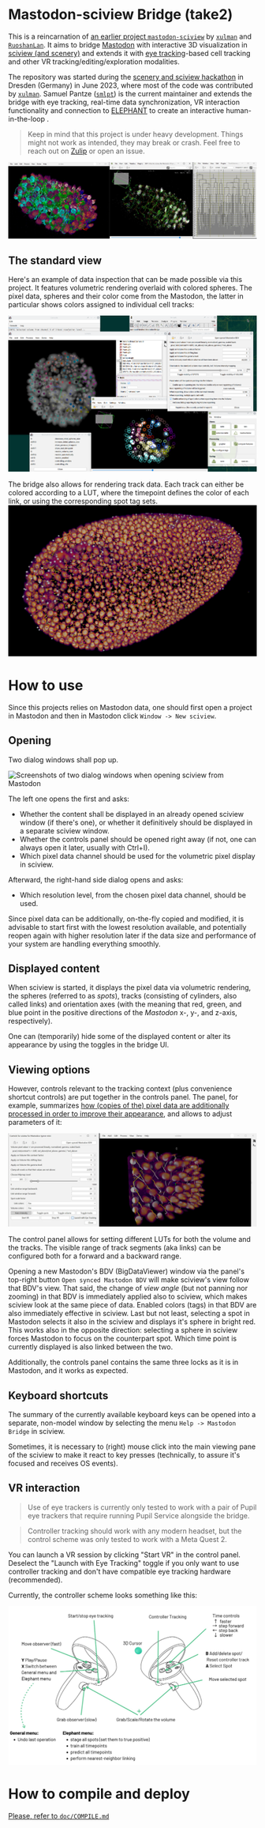 # Mastodon-sciview Bridge (take2)
This is a reincarnation of [an earlier project `mastodon-sciview`](https://github.com/mastodon-sc/mastodon-sciview/) by [`xulman`](https://github.com/xulman) and [`RuoshanLan`](https://github.com/ruoshanlan).
It aims to bridge [Mastodon](https://github.com/mastodon-sc) with interactive 3D visualization in [sciview (and scenery)](https://github.com/scenerygraphics/sciview)
and extends it with [eye tracking](https://link.springer.com/chapter/10.1007/978-3-030-66415-2_18)-based cell tracking and other VR tracking/editing/exploration modalities.

The repository was started during the [scenery and sciview hackathon](https://imagesc.zulipchat.com/#narrow/stream/391996-Zzz.3A-.5B2023-06.5D-scenery.2Bsciview-hackathon-dresden)
in Dresden (Germany) in June 2023, where most of the code was contributed by [`xulman`](https://github.com/xulman). Samuel Pantze ([`smlpt`](https://github.com/smlpt/)) is the current maintainer
and extends the bridge with eye tracking, real-time data synchronization, VR interaction functionality and connection to [ELEPHANT](https://elephant-track.github.io/#/)
to create an interactive human-in-the-loop .

> Keep in mind that this project is under heavy development. Things might not work as intended, they may break or crash.
> Feel free to reach out on [Zulip](https://imagesc.zulipchat.com/#narrow/channel/327470-Mastodon/topic/sciview.20bridge/with/507278423)
> or open an issue.

![](doc/msbt2_overview3.jpg)

## The standard view
Here's an example of data inspection that can be made possible via this project. It features volumetric rendering overlaid with colored spheres.
The pixel data, spheres and their color come from the Mastodon, the latter in particular shows colors assigned to individual cell tracks:

![Example of windows arrangement of the project in action, when spheres are used to denote the tracking](doc/full_with_spheres.png)

The bridge also allows for rendering track data. Each track can either be colored according to a LUT,
where the timepoint defines the color of each link, or using the corresponding spot tag sets.
![tribolium_tracks.jpg](doc/tribolium_tracks.jpg)
# How to use
Since this projects relies on Mastodon data, one should first open a project in Mastodon and then in Mastodon click `Window -> New sciview`.

## Opening
Two dialog windows shall pop up.

![Screenshots of two dialog windows when opening sciview from Mastodon](doc/two_dialogs.png)

The left one opens the first and asks:
- Whether the content shall be displayed in an already opened sciview window (if there's one),
or whether it definitively should be displayed in a separate sciview window.
- Whether the controls panel should be opened right away (if not, one can always open it later, usually with Ctrl+I).
- Which pixel data channel should be used for the volumetric pixel display in sciview.

Afterward, the right-hand side dialog opens and asks:
- Which resolution level, from the chosen pixel data channel, should be used.

Since pixel data can be additionally, on-the-fly copied and modified,
it is advisable to start first with the lowest resolution available, and potentially reopen again with higher resolution
later if the data size and performance of your system are handling everything smoothly.

## Displayed content
When sciview is started, it displays the pixel data via volumetric rendering, the spheres (referred to as *spots*),
tracks  (consisting of cylinders, also called links) and orientation axes
(with the meaning that red, green, and blue point in the positive directions of the *Mastodon* x-, y-, and z-axis, respectively).

One can (temporarily) hide some of the displayed content or alter its appearance by using
the toggles in the bridge UI.

## Viewing options
However, controls relevant to the tracking context (plus convenience shortcut controls) are put together in the controls panel.
The panel, for example, summarizes [how (copies of the) pixel data are additionally processed in order to improve their appearance](doc/CONTROLS.md),
and allows to adjust parameters of it:

![The controls panel dialog window](doc/UI.jpg)

The control panel allows for setting different LUTs for both the volume and the tracks.
The visible range of track segments (aka links) can be configured both for a forward and a backward range.

Opening a new Mastodon's BDV (BigDataViewer) window via the panel's top-right button `Open synced Mastodon BDV` will make sciview's view follow
that BDV's view. That said, the change of *view angle* (but not panning nor zooming) in that BDV is immediately applied also to sciview, which makes
sciview look at the same piece of data. Enabled colors (tags) in that BDV are also immediately effective in sciview. Last but not least, selecting
a spot in Mastodon selects it also in the sciview and displays it's sphere in bright red.
This works also in the opposite direction: selecting a sphere in sciview forces Mastodon to focus on the counterpart spot.
Which time point is currently displayed  is also linked between the two.

Additionally, the controls panel contains the same three locks as it is in Mastodon, and it works as expected.

## Keyboard shortcuts
The summary of the currently available keyboard keys can be opened into a separate, non-model window by selecting the menu `Help -> Mastodon Bridge` in sciview.

Sometimes, it is necessary to (right) mouse click into the main viewing pane of the sciview to make it react to key presses
(technically, to assure it's focused and receives OS events). 

## VR interaction

> Use of eye trackers is currently only tested to work with a pair of Pupil eye trackers that require running Pupil Service alongside the bridge.

> Controller tracking should work with any modern headset, but the control scheme was only tested to work with a Meta Quest 2.

You can launch a VR session by clicking "Start VR" in the control panel. Deselect the "Launch with Eye Tracking" toggle
if you only want to use controller tracking and don't have compatible eye tracking hardware (recommended).

Currently, the controller scheme looks something like this:

![controller_scheme.jpg](doc/controller_scheme.jpg)

# How to compile and deploy
[Please, refer to `doc/COMPILE.md`](doc/COMPILE.md)
